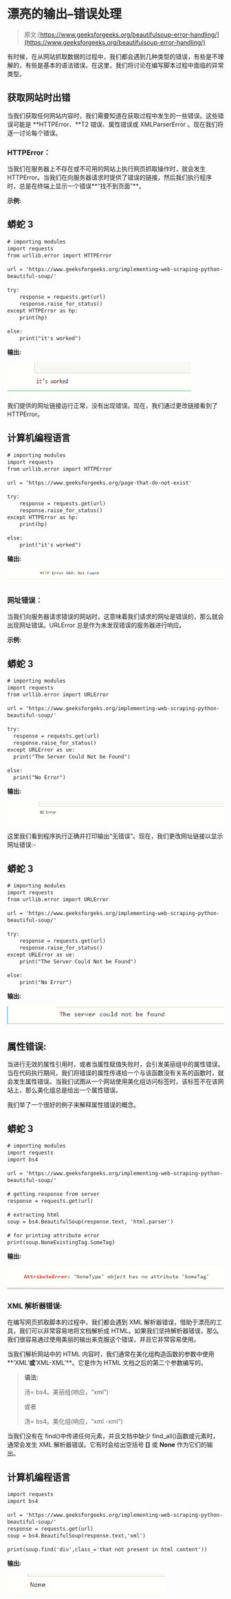 # 漂亮的输出–错误处理

> 原文:[https://www.geeksforgeeks.org/beautifulsoup-error-handling/](https://www.geeksforgeeks.org/beautifulsoup-error-handling/)

有时候，在从网站抓取数据的过程中，我们都会遇到几种类型的错误，有些是不理解的，有些是基本的语法错误。在这里，我们将讨论在编写脚本过程中面临的异常类型。

## 获取网站时出错

当我们获取任何网站内容时，我们需要知道在获取过程中发生的一些错误。这些错误可能是 **HTTPError、**T2 错误、属性错误或 XMLParserError 。现在我们将逐一讨论每个错误。

### HTTPError：

当我们在服务器上不存在或不可用的网站上执行网页抓取操作时，就会发生 HTTPError。当我们在向服务器请求时提供了错误的链接，然后我们执行程序时，总是在终端上显示一个错误**“找不到页面”**。

**示例:**

## 蟒蛇 3

```
# importing modules
import requests
from urllib.error import HTTPError

url = 'https://www.geeksforgeeks.org/implementing-web-scraping-python-beautiful-soup/'

try:
    response = requests.get(url)
    response.raise_for_status()
except HTTPError as hp:
    print(hp)

else:
    print("it's worked")
```

**输出:**

![](img/8af9557518075855df9ba21646efcd9b.png)

我们提供的网址链接运行正常，没有出现错误。现在，我们通过更改链接看到了 HTTPError。

## 计算机编程语言

```
# importing modules
import requests
from urllib.error import HTTPError

url = 'https://www.geeksforgeeks.org/page-that-do-not-exist'

try:
    response = requests.get(url)
    response.raise_for_status()
except HTTPError as hp:
    print(hp)

else:
    print("it's worked")
```

**输出:**

![](img/f8a125f9b00a94419f22e47907bfc081.png)

### 网址错误：

当我们向服务器请求错误的网站时，这意味着我们请求的网址是错误的，那么就会出现网址错误。URLError 总是作为未发现错误的服务器进行响应。

**示例:**

## 蟒蛇 3

```
# importing modules
import requests
from urllib.error import URLError

url = 'https://www.geeksforgeks.org/implementing-web-scraping-python-beautiful-soup/'

try:
  response = requests.get(url)
  response.raise_for_status()
except URLError as ue:
  print("The Server Could Not be Found")

else:
  print("No Error")

```

**输出:**

![](img/cbab02f098d9fe120d15f5620ce7e23b.png)

这里我们看到程序执行正确并打印输出“无错误”。现在，我们更改网址链接以显示网址错误:-

## 蟒蛇 3

```
# importing modules
import requests
from urllib.error import URLError

url = 'https://www.geeksforgeks.org/implementing-web-scraping-python-beautiful-soup/'

try:
    response = requests.get(url)
    response.raise_for_status()
except URLError as ue:
    print("The Server Could Not be Found")

else:
    print("No Error")
```

**输出:**

![](img/b3c6c89799ff812f12ec7afe4dae46e9.png)

## 属性错误:

当进行无效的属性引用时，或者当属性赋值失败时，会引发美丽组中的属性错误。当在代码执行期间，我们将错误的属性传递给一个与该函数没有关系的函数时，就会发生属性错误。当我们试图从一个网站使用美化组访问标签时，该标签不在该网站上，那么美化组总是给出一个属性错误。

我们举了一个很好的例子来解释属性错误的概念。

## 蟒蛇 3

```
# importing modules
import requests
import bs4

url = 'https://www.geeksforgeeks.org/implementing-web-scraping-python-beautiful-soup/'

# getting response from server
response = requests.get(url)

# extracting html
soup = bs4.BeautifulSoup(response.text, 'html.parser')

# for printing attribute error
print(soup.NoneExistingTag.SomeTag)
```

**输出:**

![](img/89ef2b84be92c553485a97b94c0d590c.png)

### XML 解析器错误:

在编写网页抓取脚本的过程中，我们都会遇到 XML 解析器错误，借助于漂亮的工具，我们可以非常容易地将文档解析成 HTML。如果我们坚持解析器错误，那么我们很容易通过使用美丽的输出来克服这个错误，并且它非常容易使用。

当我们解析网站中的 HTML 内容时，我们通常在美化组构造函数的参数中使用**‘XML’**或**‘XML-XML’**。它是作为 HTML 文档之后的第二个参数编写的。

> **语法:**
> 
> 汤= bs4。美丽组(响应，“xml”)
> 
> 或者
> 
> 汤= bs4。美化组(响应，“xml -xml”)

当我们没有在 find()中传递任何元素，并且文档中缺少 find_all()函数或元素时，通常会发生 XML 解析器错误。它有时会给出空括号 **[]** 或 **None** 作为它们的输出。

## 计算机编程语言

```
import requests
import bs4

url = 'https://www.geeksforgeeks.org/implementing-web-scraping-python-beautiful-soup/'
response = requests.get(url)
soup = bs4.BeautifulSoup(response.text,'xml')

print(soup.find('div',class_='that not present in html content'))
```

**输出:**

![](img/0ddd987754f84074da1bd5bdff6e36bc.png)